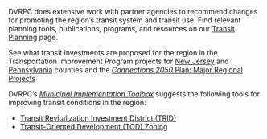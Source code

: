 DVRPC does extensive work with partner agencies to recommend changes for promoting the region’s transit system and transit use. Find relevant planning tools, publications, programs, and resources on our [Transit Planning](https://www.dvrpc.org/Transit/) page.

See what transit investments are proposed for the region in the Transportation Improvement Program projects for [New Jersey](https://www.dvrpc.org/TIP/NJ/) and [Pennsylvania](https://www.dvrpc.org/tip/pa) counties and the [_Connections 2050_ Plan: Major Regional Projects](https://www.dvrpc.org/webmaps/mrp2050/)

DVRPC’s [_Municipal Implementation Toolbox_](https://www.dvrpc.org/Plan/MIT/) suggests the following tools for improving transit conditions in the region:
- [Transit Revitalization Investment District (TRID)](https://www.dvrpc.org/Plan/MIT/transitrevitalizationinvestmentdistricttrid)
- [Transit-Oriented Development (TOD) Zoning](https://www.dvrpc.org/Plan/MIT/transit-orienteddevelopmenttodzoning)